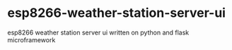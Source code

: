 # esp8266-weather-station-server-ui
esp8266 weather station server ui written on python and flask microframework 
